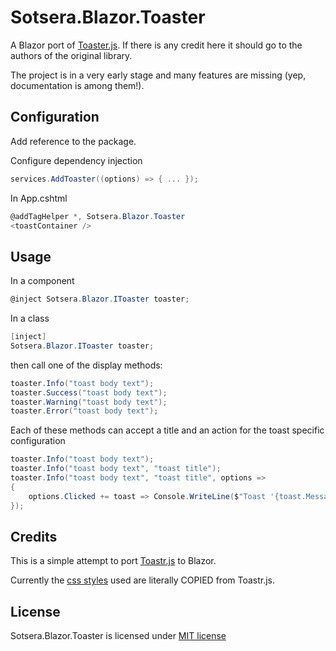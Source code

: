 # Sotsera.Blazor.Toaster
A Blazor port of [Toaster.js](https://raw.githubusercontent.com/CodeSeven/toastr/). If there is any credit here it should go to the authors of the original library.

The project is in a very early stage and many features are missing (yep, documentation is among them!).

## Configuration

Add reference to the package.

Configure dependency injection

```c#
services.AddToaster((options) => { ... });
```

In App.cshtml

```c#
@addTagHelper *, Sotsera.Blazor.Toaster
<toastContainer />
```

## Usage

In a component

```c#
@inject Sotsera.Blazor.IToaster toaster;
```

In a class

```c#
[inject] 
Sotsera.Blazor.IToaster toaster;
```

then call one of the display methods:

```c#
toaster.Info("toast body text");
toaster.Success("toast body text");
toaster.Warning("toast body text");
toaster.Error("toast body text");
```

Each of these methods can accept a title and an action for the toast specific configuration

```c#
toaster.Info("toast body text");
toaster.Info("toast body text", "toast title");
toaster.Info("toast body text", "toast title", options =>
{
    options.Clicked += toast => Console.WriteLine($"Toast '{toast.Message}' Clicked!");
});
```

## Credits
This is a simple attempt to port [Toastr.js](https://raw.githubusercontent.com/CodeSeven/toastr/) to Blazor.

Currently the [css styles](https://github.com/CodeSeven/toastr/blob/50092cc604850a16c985520b63df184d3e0b4086/build/toastr.min.css) used are literally COPIED from Toastr.js.

## License
Sotsera.Blazor.Toaster is licensed under [MIT license](http://www.opensource.org/licenses/mit-license.php)